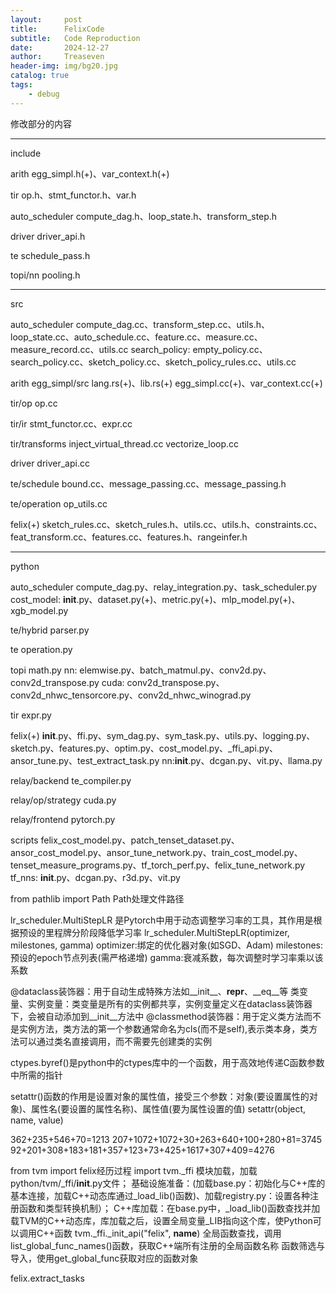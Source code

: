 ```yaml
---
layout:     post
title:      FelixCode
subtitle:   Code Reproduction
date:       2024-12-27
author:     Treaseven
header-img: img/bg20.jpg
catalog: true
tags:
    - debug
---
```




修改部分的内容

-----------------------------
include

arith
egg_simpl.h(+)、var_context.h(+)

tir
op.h、stmt_functor.h、var.h


auto_scheduler
compute_dag.h、loop_state.h、transform_step.h

driver
driver_api.h

te
schedule_pass.h

topi/nn
pooling.h

----------------------------
src

auto_scheduler
compute_dag.cc、transform_step.cc、utils.h、loop_state.cc、auto_schedule.cc、feature.cc、measure.cc、measure_record.cc、utils.cc
search_policy: empty_policy.cc、search_policy.cc、sketch_policy.cc、sketch_policy_rules.cc、utils.cc

arith
egg_simpl/src   lang.rs(+)、lib.rs(+)
egg_simpl.cc(+)、var_context.cc(+)

tir/op
op.cc

tir/ir
stmt_functor.cc、expr.cc

tir/transforms
inject_virtual_thread.cc
vectorize_loop.cc

driver
driver_api.cc

te/schedule
bound.cc、message_passing.cc、message_passing.h

te/operation
op_utils.cc

felix(+)
sketch_rules.cc、sketch_rules.h、utils.cc、utils.h、constraints.cc、feat_transform.cc、features.cc、features.h、rangeinfer.h

-----------------------------
python

auto_scheduler
compute_dag.py、relay_integration.py、task_scheduler.py
cost_model: __init__.py、dataset.py(+)、metric.py(+)、mlp_model.py(+)、xgb_model.py

te/hybrid
parser.py

te
operation.py

topi
math.py
nn: elemwise.py、batch_matmul.py、conv2d.py、conv2d_transpose.py
cuda: conv2d_transpose.py、conv2d_nhwc_tensorcore.py、conv2d_nhwc_winograd.py

tir
expr.py

felix(+)
__init__.py、ffi.py、sym_dag.py、sym_task.py、utils.py、logging.py、sketch.py、features.py、optim.py、cost_model.py、_ffi_api.py、ansor_tune.py、test_extract_task.py
nn:__init__.py、dcgan.py、vit.py、llama.py

relay/backend
te_compiler.py

relay/op/strategy
cuda.py

relay/frontend
pytorch.py

scripts
felix_cost_model.py、patch_tenset_dataset.py、ansor_cost_model.py、ansor_tune_network.py、train_cost_model.py、tenset_measure_programs.py、tf_torch_perf.py、felix_tune_network.py
tf_nns: __init__.py、dcgan.py、r3d.py、vit.py


from pathlib import Path
Path处理文件路径

lr_scheduler.MultiStepLR 是Pytorch中用于动态调整学习率的工具，其作用是根据预设的里程牌分阶段降低学习率
lr_scheduler.MultiStepLR(optimizer, milestones, gamma)
optimizer:绑定的优化器对象(如SGD、Adam)     milestones:预设的epoch节点列表(需严格递增)      gamma:衰减系数，每次调整时学习率乘以该系数

@dataclass装饰器：用于自动生成特殊方法如__init__、__repr__、__eq__等
类变量、实例变量：类变量是所有的实例都共享，实例变量定义在dataclass装饰器下，会被自动添加到__init__方法中
@classmethod装饰器：用于定义类方法而不是实例方法，类方法的第一个参数通常命名为cls(而不是self),表示类本身，类方法可以通过类名直接调用，而不需要先创建类的实例

ctypes.byref()是python中的ctypes库中的一个函数，用于高效地传递C函数参数中所需的指针

setattr()函数的作用是设置对象的属性值，接受三个参数：对象(要设置属性的对象)、属性名(要设置的属性名称)、属性值(要为属性设置的值)
setattr(object, name, value)

362+235+546+70=1213
207+1072+1072+30+263+640+100+280+81=3745
92+201+308+183+181+357+123+73+425+1617+307+409=4276


from tvm import felix经历过程
import tvm._ffi
模块加载，加载python/tvm/_ffi/__init__.py文件；
基础设施准备：(加载base.py：初始化与C++库的基本连接，加载C++动态库通过_load_lib()函数)、加载registry.py：设置各种注册函数和类型转换机制）；
C++库加载：在base.py中，_load_lib()函数查找并加载TVM的C++动态库，库加载之后，设置全局变量_LIB指向这个库，使Python可以调用C++函数
tvm._ffi._init_api("felix", __name__)
全局函数查找，调用list_global_func_names()函数，获取C++端所有注册的全局函数名称
函数筛选与导入，使用get_global_func获取对应的函数对象







felix.extract_tasks